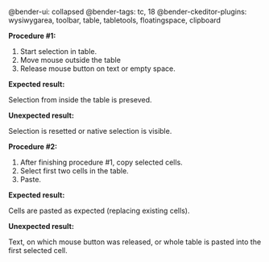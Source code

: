 @bender-ui: collapsed
@bender-tags: tc, 18
@bender-ckeditor-plugins: wysiwygarea, toolbar, table, tabletools, floatingspace, clipboard

**Procedure #1:**

1. Start selection in table.
2. Move mouse outside the table
3. Release mouse button on text or empty space.

**Expected result:**

Selection from inside the table is preseved.

**Unexpected result:**

Selection is resetted or native selection is visible.

**Procedure #2:**

1. After finishing procedure #1, copy selected cells.
2. Select first two cells in the table.
3. Paste.

**Expected result:**

Cells are pasted as expected (replacing existing cells).

**Unexpected result:**

Text, on which mouse button was released, or whole table is pasted into the first selected cell.
